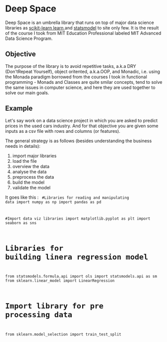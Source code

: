 <H1> Deep Space </H1>

Deep Space is an umbrella library that runs on top of major data science libraries as <a href="https://scikit-learn.org/"> scikit-learn learn </a> and <a href="https://www.statsmodels.org/">statsmodel<a> to site only few.
It is the result of the course I took from MIT Education Professional labeled MIT Advanced Data Science Program.

<h2>Objective</h2>
The purpose of the library is to avoid repetitive tasks, a.k.a DRY (Don'tRepeat Yourself), object oritented, a.k.a.OOP, and Monadic, i.e. using the Monada paradigm borrowed from the courses I took in functional programming - Monads and Classes are quite smilar concepts, tend to solve the same issues in computer science, and here they are used together to solve our main goals.

<h2>Example</h2>
Let's say work on a data science project in which you are asked to predict prices in the used cars industry. 
And for that objective you are given some inputs as a csv file with rows and columns (or features).

The general strategy is as follows (besides understanding the business needs in details):
1. import major libraries
2. load the file
3. overview the data
4. analyse the data
5. preprocess the data
6. build the model
7. validate the model

It goes like this :
<code>
#Libraries for reading and manipulating data
import numpy as np
import pandas as pd

#Import data viz libraries
import matplotlib.pyplot as plt
import seaborn as sns

# Libraries for building linera regression model
from statsmodels.formula.api import ols
import statsmodels.api as sm
from sklearn.linear_model import LinearRegression

# Import library for pre processing data
from sklearn.model_selection import train_test_split

</code>


